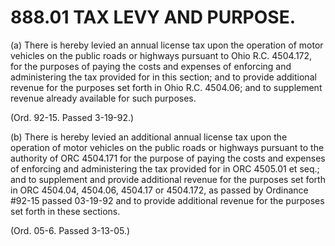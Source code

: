 888.01 TAX LEVY AND PURPOSE.
============================

​(a) There is hereby levied an annual license tax upon the operation of
motor vehicles on the public roads or highways pursuant to Ohio R.C.
4504.172, for the purposes of paying the costs and expenses of enforcing
and administering the tax provided for in this section; and to provide
additional revenue for the purposes set forth in Ohio R.C. 4504.06; and
to supplement revenue already available for such purposes.

(Ord. 92-15. Passed 3-19-92.)

​(b) There is hereby levied an additional annual license tax upon the
operation of motor vehicles on the public roads or highways pursuant to
the authority of ORC 4504.171 for the purpose of paying the costs and
expenses of enforcing and administering the tax provided for in ORC
4505.01 et seq.; and to supplement and provide additional revenue for
the purposes set forth in ORC 4504.04, 4504.06, 4504.17 or 4504.172, as
passed by Ordinance \#92-15 passed 03-19-92 and to provide additional
revenue for the purposes set forth in these sections.

(Ord. 05-6. Passed 3-13-05.)
